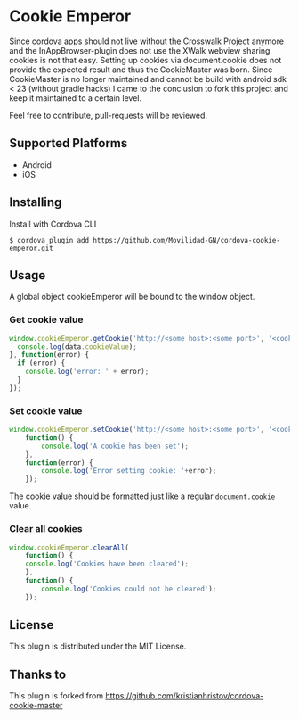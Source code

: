 Cookie Emperor
==============

Since cordova apps should not live without the Crosswalk Project anymore and the InAppBrowser-plugin does not use the XWalk webview sharing cookies is not that easy. Setting up cookies via
document.cookie does not provide the expected result and thus the CookieMaster was born. Since CookieMaster is no longer maintained and cannot be build with android sdk < 23 (without gradle hacks)
I came to the conclusion to fork this project and keep it maintained to a certain level.

Feel free to contribute, pull-requests will be reviewed.

## Supported Platforms
* Android
* iOS

## Installing

Install with Cordova CLI

    $ cordova plugin add https://github.com/Movilidad-GN/cordova-cookie-emperor.git

## Usage
A global object cookieEmperor will be bound to the window object.

### Get cookie value
```javascript
window.cookieEmperor.getCookie('http://<some host>:<some port>', '<cookie name>', function(data) {
  console.log(data.cookieValue);
}, function(error) {
  if (error) {
    console.log('error: ' + error);
  }
});
```
### Set cookie value
```javascript
window.cookieEmperor.setCookie('http://<some host>:<some port>', '<cookie name>', '<cookie value>',
    function() {
        console.log('A cookie has been set');
    },
    function(error) {
        console.log('Error setting cookie: '+error);
    });
```
The cookie value should be formatted just like a regular <code>document.cookie</code> value.

### Clear all cookies
```javascript
window.cookieEmperor.clearAll(
    function() {
    console.log('Cookies have been cleared');
    },
    function() {
        console.log('Cookies could not be cleared');
    });
```

## License
This plugin is distributed under the MIT License.

## Thanks to
This plugin is forked from https://github.com/kristianhristov/cordova-cookie-master
